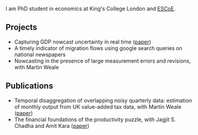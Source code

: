 I am PhD student in economics at King's College London and [ESCoE](https://www.escoe.ac.uk/).

## Projects

- Capturing GDP nowcast uncertainty in real time ([paper](https://arxiv.org/abs/2012.02601))
- A timely indicator of migration flows using google search queries on national newspapers
- Nowcasting in the presence of large measurement errors and revisions, with Martin Weale

## Publications

- Temporal disaggregation of overlapping noisy quarterly data: estimation of monthly output from UK value-added tax data, with Martin Weale ([paper](https://rss.onlinelibrary.wiley.com/doi/abs/10.1111/rssa.12568))
- The financial foundations of the productivity puzzle, with Jagjit S. Chadha and Amit Kara ([paper](https://www.cambridge.org/core/journals/national-institute-economic-review/article/abs/financial-foundations-of-the-productivity-puzzle/F221B71124244D41B0F5710918A34CC4))
 

<!---**Bold** and _Italic_ and `Code` text--->

<!---[Link](url) and ![Image](src)--->
